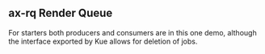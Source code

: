 ## ax-rq Render Queue

  For starters both producers and consumers are in this one demo, although
  the interface exported by Kue allows for deletion of jobs.
  